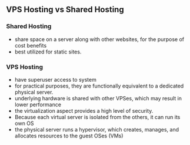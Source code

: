 
## VPS Hosting vs Shared Hosting
### Shared Hosting
- share space on a server along with other websites, for the purpose of cost benefits
- best utilized for static sites.

### VPS Hosting
- have superuser access to system
- for practical purposes, they are functionally equivalent to a dedicated physical server.
- underlying hardware is shared with other VPSes, which may result in lower performance 
- the virtualization aspect provides a high level of security.
- Because each virtual server is isolated from the others, it can run its own OS
- the physical server runs a hypervisor, which creates, manages, and allocates resources to the guest OSes (VMs)
